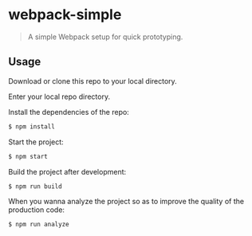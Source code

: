 # webpack-simple
> A simple Webpack setup for quick prototyping.

## Usage
Download or clone this repo to your local directory.

Enter your local repo directory.

Install the dependencies of the repo:
```bash
$ npm install
```

Start the project:
```bash
$ npm start
```

Build the project after development:
```bash
$ npm run build
```

When you wanna analyze the project so as to improve the quality of the production code:
```bash
$ npm run analyze
```
